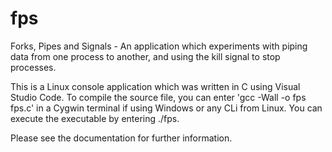 # fps
Forks, Pipes and Signals - An application which experiments with piping data from one process to another, and using the kill signal to stop processes.

This is a Linux console application which was written in C using Visual Studio Code. To compile the source file, you can enter 'gcc -Wall -o fps fps.c' in a Cygwin terminal if using Windows or any CLi from Linux. You can execute the executable by entering ./fps.

Please see the documentation for further information.
